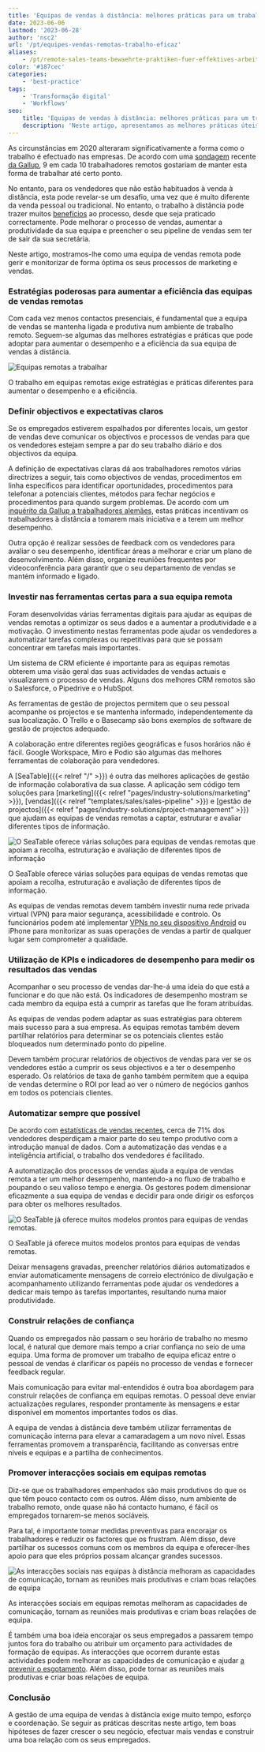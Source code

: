 ```yaml
---
title: 'Equipas de vendas à distância: melhores práticas para um trabalho eficaz'
date: 2023-06-06
lastmod: '2023-06-28'
author: 'nsc2'
url: '/pt/equipes-vendas-remotas-trabalho-eficaz'
aliases:
    - /pt/remote-sales-teams-bewaehrte-praktiken-fuer-effektives-arbeiten
color: '#187cec'
categories:
    - 'best-practice'
tags: 
    - 'Transformação digital'
    - 'Workflows'
seo:
    title: 'Equipas de vendas à distância: melhores práticas para um trabalho eficaz'
    description: 'Neste artigo, apresentamos as melhores práticas úteis para trabalhar eficazmente em equipas de vendas remotas.'
---
```


As circunstâncias em 2020 alteraram significativamente a forma como o trabalho é efectuado nas empresas. De acordo com uma [sondagem](https://news.gallup.com/poll/355907/remote-work-persisting-trending-permanent.aspx) recente [da Gallup](https://news.gallup.com/poll/355907/remote-work-persisting-trending-permanent.aspx), 9 em cada 10 trabalhadores remotos gostariam de manter esta forma de trabalhar até certo ponto.

No entanto, para os vendedores que não estão habituados à venda à distância, esta pode revelar-se um desafio, uma vez que é muito diferente da venda pessoal ou tradicional. No entanto, o trabalho à distância pode trazer muitos [benefícios](https://myquickcloud.com/blog/productivity/benefits-of-remote-work/) ao processo, desde que seja praticado correctamente. Pode melhorar o processo de vendas, aumentar a produtividade da sua equipa e preencher o seu pipeline de vendas sem ter de sair da sua secretária.

Neste artigo, mostramos-lhe como uma equipa de vendas remota pode gerir e monitorizar de forma óptima os seus processos de marketing e vendas.

### Estratégias poderosas para aumentar a eficiência das equipas de vendas remotas

Com cada vez menos contactos presenciais, é fundamental que a equipa de vendas se mantenha ligada e produtiva num ambiente de trabalho remoto. Seguem-se algumas das melhores estratégias e práticas que pode adoptar para aumentar o desempenho e a eficiência da sua equipa de vendas à distância.

![Equipas remotas a trabalhar](sigmund-eTgMFFzroGc-unsplash-scaled-e1686045067675.jpg)

O trabalho em equipas remotas exige estratégias e práticas diferentes para aumentar o desempenho e a eficiência.

### Definir objectivos e expectativas claros

Se os empregados estiverem espalhados por diferentes locais, um gestor de vendas deve comunicar os objectivos e processos de vendas para que os vendedores estejam sempre a par do seu trabalho diário e dos objectivos da equipa.

A definição de expectativas claras dá aos trabalhadores remotos várias directrizes a seguir, tais como objectivos de vendas, procedimentos em linha específicos para identificar oportunidades, procedimentos para telefonar a potenciais clientes, métodos para fechar negócios e procedimentos para quando surgem problemas. De acordo com um [inquérito da Gallup a trabalhadores alemães](http://www.gallup.com/businessjournal/186164/employees-don-know-expected-work.aspx), estas práticas incentivam os trabalhadores à distância a tomarem mais iniciativa e a terem um melhor desempenho.

Outra opção é realizar sessões de feedback com os vendedores para avaliar o seu desempenho, identificar áreas a melhorar e criar um plano de desenvolvimento. Além disso, organize reuniões frequentes por videoconferência para garantir que o seu departamento de vendas se mantém informado e ligado.

### Investir nas ferramentas certas para a sua equipa remota

Foram desenvolvidas várias ferramentas digitais para ajudar as equipas de vendas remotas a optimizar os seus dados e a aumentar a produtividade e a motivação. O investimento nestas ferramentas pode ajudar os vendedores a automatizar tarefas complexas ou repetitivas para que se possam concentrar em tarefas mais importantes.

Um sistema de CRM eficiente é importante para as equipas remotas obterem uma visão geral das suas actividades de vendas actuais e visualizarem o processo de vendas. Alguns dos melhores CRM remotos são o Salesforce, o Pipedrive e o HubSpot.

As ferramentas de gestão de projectos permitem que o seu pessoal acompanhe os projectos e se mantenha informado, independentemente da sua localização. O Trello e o Basecamp são bons exemplos de software de gestão de projectos adequado.

A colaboração entre diferentes regiões geográficas e fusos horários não é fácil. Google Workspace, Miro e Podio são algumas das melhores ferramentas de colaboração para vendedores.

A [SeaTable]({{< relref "/" >}}) é outra das melhores aplicações de gestão de informação colaborativa da sua classe. A aplicação sem código tem soluções para [marketing]({{< relref "pages/industry-solutions/marketing" >}}), [vendas]({{< relref "templates/sales/sales-pipeline" >}}) e [gestão de projectos]({{< relref "pages/industry-solutions/project-management" >}}) que ajudam as equipas de vendas remotas a captar, estruturar e avaliar diferentes tipos de informação.

![O SeaTable oferece várias soluções para equipas de vendas remotas que apoiam a recolha, estruturação e avaliação de diferentes tipos de informação](Ansicht_Offers.png)

O SeaTable oferece várias soluções para equipas de vendas remotas que apoiam a recolha, estruturação e avaliação de diferentes tipos de informação.

As equipas de vendas remotas devem também investir numa rede privada virtual (VPN) para maior segurança, acessibilidade e controlo. Os funcionários podem até implementar [VPNs no seu dispositivo Android](https://cybernews.com/best-vpn/free-vpn-for-android/) ou iPhone para monitorizar as suas operações de vendas a partir de qualquer lugar sem comprometer a qualidade.

### Utilização de KPIs e indicadores de desempenho para medir os resultados das vendas

Acompanhar o seu processo de vendas dar-lhe-á uma ideia do que está a funcionar e do que não está. Os indicadores de desempenho mostram se cada membro da equipa está a cumprir as tarefas que lhe foram atribuídas.

As equipas de vendas podem adaptar as suas estratégias para obterem mais sucesso para a sua empresa. As equipas remotas também devem partilhar relatórios para determinar se os potenciais clientes estão bloqueados num determinado ponto do pipeline.

Devem também procurar relatórios de objectivos de vendas para ver se os vendedores estão a cumprir os seus objectivos e a ter o desempenho esperado. Os relatórios de taxa de ganho também permitem que a equipa de vendas determine o ROI por lead ao ver o número de negócios ganhos em todos os potenciais clientes.

### Automatizar sempre que possível

De acordo com [estatísticas de vendas recentes](https://www.heinzmarketing.com/2015/02/15-inside-sales-statistics-last-weeks-aa-isp-front-lines-conference/), cerca de 71% dos vendedores desperdiçam a maior parte do seu tempo produtivo com a introdução manual de dados. Com a automatização das vendas e a inteligência artificial, o trabalho dos vendedores é facilitado.

A automatização dos processos de vendas ajuda a equipa de vendas remota a ter um melhor desempenho, mantendo-a no fluxo de trabalho e poupando o seu valioso tempo e energia. Os gestores podem dimensionar eficazmente a sua equipa de vendas e decidir para onde dirigir os esforços para obter os melhores resultados.

![O SeaTable já oferece muitos modelos prontos para equipas de vendas remotas.](templates-crm-remote.png)

O SeaTable já oferece muitos modelos prontos para equipas de vendas remotas.

Deixar mensagens gravadas, preencher relatórios diários automatizados e enviar automaticamente mensagens de correio electrónico de divulgação e acompanhamento utilizando ferramentas pode ajudar os vendedores a dedicar mais tempo às tarefas importantes, resultando numa maior produtividade.

### Construir relações de confiança

Quando os empregados não passam o seu horário de trabalho no mesmo local, é natural que demore mais tempo a criar confiança no seio de uma equipa. Uma forma de promover um trabalho de equipa eficaz entre o pessoal de vendas é clarificar os papéis no processo de vendas e fornecer feedback regular.

Mais comunicação para evitar mal-entendidos é outra boa abordagem para construir relações de confiança em equipas remotas. O pessoal deve enviar actualizações regulares, responder prontamente às mensagens e estar disponível em momentos importantes todos os dias.

A equipa de vendas à distância deve também utilizar ferramentas de comunicação interna para elevar a camaradagem a um novo nível. Essas ferramentas promovem a transparência, facilitando as conversas entre níveis e equipas e a partilha de conhecimentos.

### Promover interacções sociais em equipas remotas

Diz-se que os trabalhadores empenhados são mais produtivos do que os que têm pouco contacto com os outros. Além disso, num ambiente de trabalho remoto, onde quase não há contacto humano, é fácil os empregados tornarem-se menos sociáveis.

Para tal, é importante tomar medidas preventivas para encorajar os trabalhadores e reduzir os factores que os frustram. Além disso, deve partilhar os sucessos comuns com os membros da equipa e oferecer-lhes apoio para que eles próprios possam alcançar grandes sucessos.

![As interacções sociais nas equipas à distância melhoram as capacidades de comunicação, tornam as reuniões mais produtivas e criam boas relações de equipa](antenna-ZDN-G1xBWHY-unsplash-scaled-e1686045663343-711x474.jpg)

As interacções sociais em equipas remotas melhoram as capacidades de comunicação, tornam as reuniões mais produtivas e criam boas relações de equipa.

É também uma boa ideia encorajar os seus empregados a passarem tempo juntos fora do trabalho ou atribuir um orçamento para actividades de formação de equipas. As interacções que ocorrem durante estas actividades podem melhorar as capacidades de comunicação e ajudar [a prevenir o esgotamento](https://breadnbeyond.com/articles/wfh-burnout/). Além disso, pode tornar as reuniões mais produtivas e criar boas relações de equipa.

### Conclusão

A gestão de uma equipa de vendas à distância exige muito tempo, esforço e coordenação. Se seguir as práticas descritas neste artigo, tem boas hipóteses de fazer crescer o seu negócio, efectuar mais vendas e construir uma boa relação com os seus empregados.
